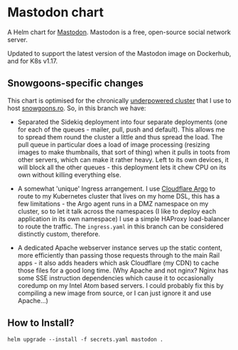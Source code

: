 # Mastodon chart

A Helm chart for [Mastodon](https://github.com/tootsuite/mastodon). Mastodon is a free, open-source social network server.

Updated to support the latest version of the Mastodon image on Dockerhub, and for K8s v1.17.

## Snowgoons-specific changes
This chart is optimised for the chronically [underpowered cluster](https://snowgoons.ro/posts/2020-05-11-snowgoonsplatform/)
that I use to host [snowgoons.ro](https://snowgoons.ro).  So, in this branch
we have:

* Separated the Sidekiq deployment into four separate deployments (one for 
  each of the queues - mailer, pull, push and default).  This allows me to
  spread them round the cluster a little and thus spread the load.  The
  pull queue in particular does a load of image processing (resizing images
  to make thumbnails, that sort of thing) when it pulls in toots from other
  servers, which can make it rather heavy.  Left to its own devices, it will
  block all the other queues - this deployment lets it chew CPU on its own
  without killing everything else.
  
* A somewhat 'unique' Ingress arrangement.  I use [Cloudflare Argo](https://www.cloudflare.com/products/argo-smart-routing/)
  to route to my Kubernetes cluster that lives on my home DSL, this has a
  few limitations - the Argo agent runs in a DMZ namespace on my cluster,
  so to let it talk across the namespaces (I like to deploy each application
  in its own namespace) I use a simple HAProxy load-balancer to route the
  traffic.  The ```ingress.yaml``` in this branch can be considered distinctly
  custom, therefore.
  
* A dedicated Apache webserver instance serves up the static content, more efficiently
  than passing those requests through to the main Rail apps - it also adds
  headers which ask Cloudflare (my CDN) to cache those files for a good
  long time.  (Why Apache and not nginx?  Nginx has some SSE instruction
  dependencies which cause it to occasionally coredump on my Intel Atom based
  servers.  I could probably fix this by compiling a new image from source,
  or I can just ignore it and use Apache...)

## How to Install?

``` shell
helm upgrade --install -f secrets.yaml mastodon .
```
